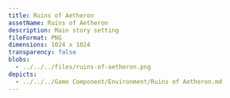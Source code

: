 ```yaml
---
title: Ruins of Aetheron
assetName: Ruins of Aetheron
description: Main story setting
fileFormat: PNG
dimensions: 1024 x 1024
transparency: false
blobs:
  - ../../../files/ruins-of-aetheron.png
depicts:
  - ../../../Game Component/Environment/Ruins of Aetheron.md
---
```

